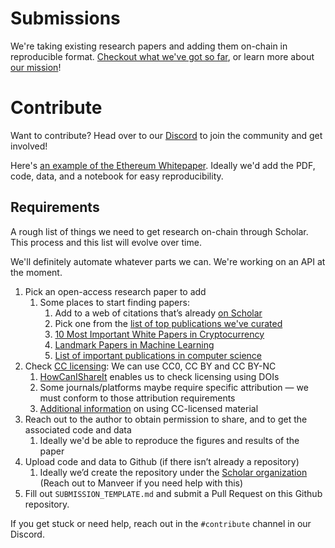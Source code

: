 # Submissions
We're taking existing research papers and adding them on-chain in reproducible format. [Checkout what we've got so far](https://usescholar.org/research), or learn more about [our mission](https://usescholar.org/about)!

# Contribute

Want to contribute? Head over to our [Discord](https://discord.gg/tJmw3UdYZV) to join the community and get involved!

Here's [an example of the Ethereum Whitepaper](https://usescholar.org/research/0). Ideally we'd add the PDF, code, data, and a notebook for easy reproducibility.

## Requirements

A rough list of things we need to get research on-chain through Scholar. This process and this list will evolve over time.

We'll definitely automate whatever parts we can. We're working on an API at the moment.


1. Pick an open-access research paper to add
    1. Some places to start finding papers:
        1. Add to a web of citations that’s already [on Scholar](https://usescholar.org/research)
        2. Pick one from the [list of top publications we've curated](https://docs.google.com/spreadsheets/d/1CtyLJXxYL3c4npu4RJ6VwGhbOS5tzbNx_ov6YPsu_bU/edit?usp=sharing)
        3. [10 Most Important White Papers in Cryptocurrency](https://www.forbes.com/sites/ninabambysheva/2021/02/13/satoshi--company-the-10-most-important-scientific-white-papers-in-development-of-cryptocurrencies/?sh=75ccb2dd2057)
        4. [Landmark Papers in Machine Learning](https://github.com/daturkel/learning-papers)
        5. [List of important publications in computer science](https://en.wikipedia.org/wiki/List_of_important_publications_in_computer_science)
2. Check [CC licensing](https://creativecommons.org/about/cclicenses/): We can use CC0, CC BY and CC BY-NC
    1. [HowCanIShareIt](https://www.howcanishareit.com/) enables us to check licensing using DOIs
    2. Some journals/platforms maybe require specific attribution — we must conform to those attribution requirements
    3. [Additional information](https://creativecommons.org/faq/#for-licensees) on using CC-licensed material
3. Reach out to the author to obtain permission to share, and to get the associated code and data
    1. Ideally we'd be able to reproduce the figures and results of the paper
4. Upload code and data to Github (if there isn’t already a repository)
    1. Ideally we’d create the repository under the [Scholar organization](https://github.com/Scholar-Platforms) (Reach out to Manveer if you need help with this)
5. Fill out `SUBMISSION_TEMPLATE.md` and submit a Pull Request on this Github repository.


If you get stuck or need help, reach out in the `#contribute` channel in our Discord.
